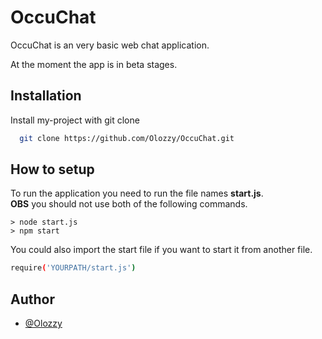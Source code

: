 # OccuChat

OccuChat is an very basic web chat application.

At the moment the app is in beta stages.



## Installation

Install my-project with git clone

```bash
  git clone https://github.com/Olozzy/OccuChat.git
```
    
## How to setup

To run the application you need to run the file names **start.js**.\
**OBS** you should not use both of the following commands. 
```
> node start.js
> npm start
```
You could also import the start file if you want to start it from another file.
```bash
require('YOURPATH/start.js')
```
## Author

- [@Olozzy](https://www.github.com/Olozzy)

